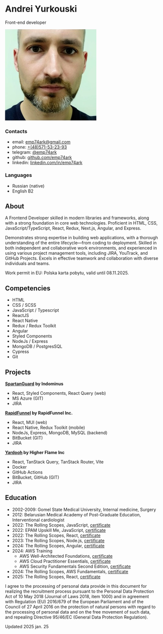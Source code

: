 Andrei Yurkouski
================

Front-end developer

[](./andrei_yurkouski.md)[](./andrei_yurkouski.pdf)[](#)

![Photo](./assets/photo.jpg)

### Contacts

*   email: [emp74ark@gmail.com](mailto:emp74ark@gmail.com)
*   phone: [+(48)571-53-23-93](tel:++48571532393)
*   telegram: [@emp74ark](https://t.me/emp74ark)
*   github: [github.com/emp74ark](https://github.com/emp74ark)
*   linkedin: [linkedin.com/in/emp74ark](http://www.linkedin.com/in/emp74ark)

### Languages

*   Russian (native)
*   English B2

About
-----

A Frontend Developer skilled in modern libraries and frameworks, along with a strong foundation in core web technologies. Proficient in HTML, CSS, JavaScript/TypeScript, React, Redux, Next.js, Angular, and Express.

Demonstrates strong expertise in building web applications, with a thorough understanding of the entire lifecycle—from coding to deployment. Skilled in both independent and collaborative work environments, and experienced in using various project management tools, including JIRA, YouTrack, and GitHub Projects. Excels in effective teamwork and collaboration with diverse individuals and teams.

Work permit in EU: Polska karta pobytu, valid until 08.11.2025.

Competencies
------------

*   HTML
*   CSS / SCSS
*   JavaScript / Typescript
*   ReactJS
*   React Native
*   Redux / Redux Toolkit
*   Angular
*   Styled Components
*   NodeJs / Express
*   MongoDB / PostgresSQL
*   Cypress
*   Git

Projects
--------

**[SpartanGuard](https://spartanguard.co) by Indominus**

*   React, Styled Components, React Query (web)
*   MS Azure (GIT)
*   JIRA

**[RapidFunnel](https://rapidfunnel.com/) by RapidFunnel Inc.**

*   React, MUI (web)
*   React Native, Redux Toolkit (mobile)
*   NodeJs, Express, MongoDB, MySQL (backend)
*   BitBucket (GIT)
*   JIRA

**[Yardooh](https://joinyardooh.com/) by Higher Flame Inc**

*   React, TanStack Query, TanStack Router, Vite
*   Docker
*   GitHub Actions
*   BitBucket, GitHub (GIT)
*   JIRA

Education
---------

*   2002-2009: Gomel State Medical University, Internal medicine, Surgery
*   2012: Belarusian Medical Academy of Post-Graduate Education, Interventional cardiologist
*   2022: The Rolling Scopes, JavaScript, [certificate](./certificates/rs_js_2022.pdf)
*   2022: EPAM Upskill Me, JavaScript, [certificate](./certificates/upskillme_2022.pdf)
*   2022: The Rolling Scopes, React, [certificate](./certificates/rs_react_2022.pdf)
*   2023: The Rolling Scopes, Node.js, [certificate](./certificates/rs_nodejs_2023.pdf)
*   2024: The Rolling Scopes, Angular, [certificate](./certificates/rs_angular_2024.pdf)
*   2024: AWS Training
    *   AWS Well-Architected Foundations, [certificate](./certificates/aws-well_architected.pdf)
    *   AWS Cloud Practitioner Essentials, [certificate](./certificates/aws-cloud_practitioner.pdf)
    *   AWS Security Fundamentals Second Edition, [certificate](./certificates/aws-security_fundamentals.pdf)
*   2024: The Rolling Scopes, AWS Fundamentals, [certificate](./certificates/rs_aws_2024.pdf)
*   2025: The Rolling Scopes, React, [certificate](./certificates/rs_react_2025.pdf)

I agree to the processing of personal data provide in this document for realizing the recruitment process pursuant to the Personal Data Protection Act of 10 May 2018 (Journal of Laws 2018, item 1000) and in agreement with Regulation (EU) 2016/679 of the European Parliament and of the Council of 27 April 2016 on the protection of natural persons with regard to the processing of personal data and on the free movement of such data, and repealing Directive 95/46/EC (General Data Protection Regulation).

Updated 2025 jan. 25